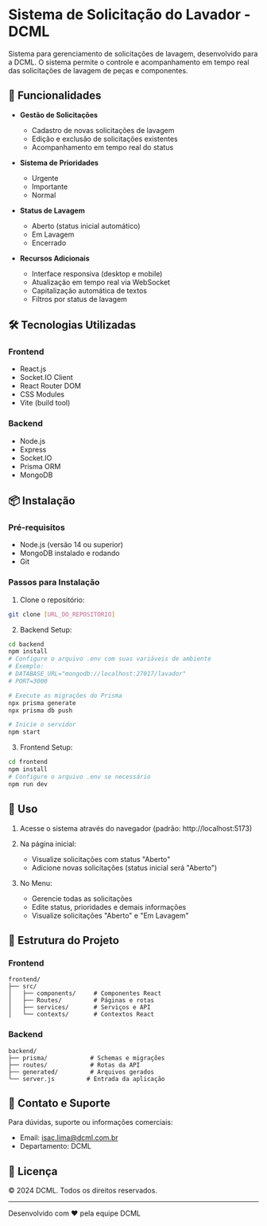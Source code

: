 # Sistema de Solicitação do Lavador - DCML

Sistema para gerenciamento de solicitações de lavagem, desenvolvido para a DCML. O sistema permite o controle e acompanhamento em tempo real das solicitações de lavagem de peças e componentes.

## 🚀 Funcionalidades

- **Gestão de Solicitações**
  - Cadastro de novas solicitações de lavagem
  - Edição e exclusão de solicitações existentes
  - Acompanhamento em tempo real do status
  
- **Sistema de Prioridades**
  - Urgente
  - Importante
  - Normal

- **Status de Lavagem**
  - Aberto (status inicial automático)
  - Em Lavagem
  - Encerrado

- **Recursos Adicionais**
  - Interface responsiva (desktop e mobile)
  - Atualização em tempo real via WebSocket
  - Capitalização automática de textos
  - Filtros por status de lavagem

## 🛠️ Tecnologias Utilizadas

### Frontend
- React.js
- Socket.IO Client
- React Router DOM
- CSS Modules
- Vite (build tool)

### Backend
- Node.js
- Express
- Socket.IO
- Prisma ORM
- MongoDB

## 📦 Instalação

### Pré-requisitos
- Node.js (versão 14 ou superior)
- MongoDB instalado e rodando
- Git

### Passos para Instalação

1. Clone o repositório:
```bash
git clone [URL_DO_REPOSITÓRIO]
```

2. Backend Setup:
```bash
cd backend
npm install
# Configure o arquivo .env com suas variáveis de ambiente
# Exemplo:
# DATABASE_URL="mongodb://localhost:27017/lavador"
# PORT=3000

# Execute as migrações do Prisma
npx prisma generate
npx prisma db push

# Inicie o servidor
npm start
```

3. Frontend Setup:
```bash
cd frontend
npm install
# Configure o arquivo .env se necessário
npm run dev
```

## 🚀 Uso

1. Acesse o sistema através do navegador (padrão: http://localhost:5173)
2. Na página inicial:
   - Visualize solicitações com status "Aberto"
   - Adicione novas solicitações (status inicial será "Aberto")
   
3. No Menu:
   - Gerencie todas as solicitações
   - Edite status, prioridades e demais informações
   - Visualize solicitações "Aberto" e "Em Lavagem"

## 🔧 Estrutura do Projeto

### Frontend
```
frontend/
├── src/
│   ├── components/     # Componentes React
│   ├── Routes/         # Páginas e rotas
│   ├── services/       # Serviços e API
│   └── contexts/       # Contextos React
```

### Backend
```
backend/
├── prisma/            # Schemas e migrações
├── routes/            # Rotas da API
├── generated/         # Arquivos gerados
└── server.js         # Entrada da aplicação
```

## 👥 Contato e Suporte

Para dúvidas, suporte ou informações comerciais:
- Email: isac.lima@dcml.com.br
- Departamento: DCML

## 📄 Licença

© 2024 DCML. Todos os direitos reservados.

---

Desenvolvido com ❤️ pela equipe DCML
